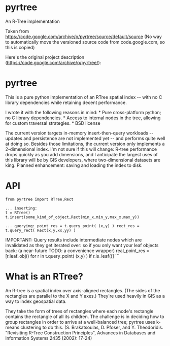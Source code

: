 # pyrtree
An R-Tree implementation

Taken from https://code.google.com/archive/p/pyrtree/source/default/source
(No way to automatically move the versioned source code from code.google.com, so this is copied)

Here's the original project description (https://code.google.com/archive/p/pyrtree/):

# pyrtree
This is a pure python implementation of an RTree spatial index -- with no C library dependencies while retaining decent performance.

I wrote it with the following reasons in mind: * Pure cross-platform python; no C library dependencies. * Access to internal nodes in the tree, allowing for custom traversal strategies. * BSD license

The current version targets in-memory insert-then-query workloads -- updates and persistence are not implemented yet -- and performs quite well at doing so. Besides those limitations, the current version only implements a 2-dimensional index. I'm not sure if this will change: R-tree performance drops quickly as you add dimensions, and I anticipate the largest uses of this library will be by GIS developers, where two-dimensional datasets are king. Planned enhancement: saving and loading the index to disk.

# API
```
from pyrtree import RTree,Rect

... inserting: 
t = RTree() t.insert(some_kind_of_object,Rect(min_x,min_y,max_x,max_y))

... querying: point_res = t.query_point( (x,y) ) rect_res = t.query_rect( Rect(x,y,xx,yy) )

```
IMPORTANT: Query results include intermediate nodes which are invalidated as they get iterated over: so if you only want your leaf objects back: (a near-future TODO: a convenience wrapper) real_point_res = [r.leaf_obj() for r in t.query_point( (x,y) ) if r.is_leaf()] ```


# What is an RTree?
An R-tree is a spatial index over axis-aligned rectangles. (The sides of the rectangles are parallel to the X and Y axes.) They're used heavily in GIS as a way to index geospatial data.

They take the form of trees of rectangles where each node's rectangle contains the rectangle of all its children. The challenge is in deciding how to group rectangles in order to arrive at a well-balanced tree; pyrtree uses k-means clustering to do this. (S. Brakatsoulas, D. Pfoser, and Y. Theodoridis. "Revisiting R-Tree Construction Principles", Advances in Databases and Information Systems 2435 (2002): 17-24)




